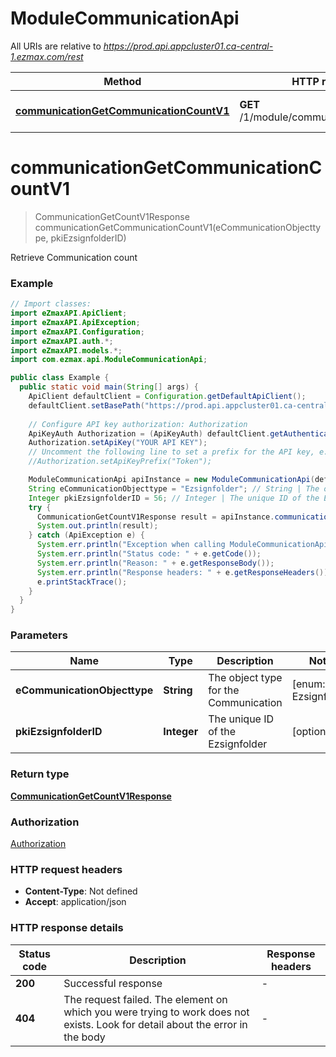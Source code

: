 # ModuleCommunicationApi

All URIs are relative to *https://prod.api.appcluster01.ca-central-1.ezmax.com/rest*

| Method | HTTP request | Description |
|------------- | ------------- | -------------|
| [**communicationGetCommunicationCountV1**](ModuleCommunicationApi.md#communicationGetCommunicationCountV1) | **GET** /1/module/communication/getCount | Retrieve Communication count |


<a name="communicationGetCommunicationCountV1"></a>
# **communicationGetCommunicationCountV1**
> CommunicationGetCountV1Response communicationGetCommunicationCountV1(eCommunicationObjecttype, pkiEzsignfolderID)

Retrieve Communication count



### Example
```java
// Import classes:
import eZmaxAPI.ApiClient;
import eZmaxAPI.ApiException;
import eZmaxAPI.Configuration;
import eZmaxAPI.auth.*;
import eZmaxAPI.models.*;
import com.ezmax.api.ModuleCommunicationApi;

public class Example {
  public static void main(String[] args) {
    ApiClient defaultClient = Configuration.getDefaultApiClient();
    defaultClient.setBasePath("https://prod.api.appcluster01.ca-central-1.ezmax.com/rest");
    
    // Configure API key authorization: Authorization
    ApiKeyAuth Authorization = (ApiKeyAuth) defaultClient.getAuthentication("Authorization");
    Authorization.setApiKey("YOUR API KEY");
    // Uncomment the following line to set a prefix for the API key, e.g. "Token" (defaults to null)
    //Authorization.setApiKeyPrefix("Token");

    ModuleCommunicationApi apiInstance = new ModuleCommunicationApi(defaultClient);
    String eCommunicationObjecttype = "Ezsignfolder"; // String | The object type for the Communication
    Integer pkiEzsignfolderID = 56; // Integer | The unique ID of the Ezsignfolder
    try {
      CommunicationGetCountV1Response result = apiInstance.communicationGetCommunicationCountV1(eCommunicationObjecttype, pkiEzsignfolderID);
      System.out.println(result);
    } catch (ApiException e) {
      System.err.println("Exception when calling ModuleCommunicationApi#communicationGetCommunicationCountV1");
      System.err.println("Status code: " + e.getCode());
      System.err.println("Reason: " + e.getResponseBody());
      System.err.println("Response headers: " + e.getResponseHeaders());
      e.printStackTrace();
    }
  }
}
```

### Parameters

| Name | Type | Description  | Notes |
|------------- | ------------- | ------------- | -------------|
| **eCommunicationObjecttype** | **String**| The object type for the Communication | [enum: Ezsignfolder] |
| **pkiEzsignfolderID** | **Integer**| The unique ID of the Ezsignfolder | [optional] |

### Return type

[**CommunicationGetCountV1Response**](CommunicationGetCountV1Response.md)

### Authorization

[Authorization](../README.md#Authorization)

### HTTP request headers

 - **Content-Type**: Not defined
 - **Accept**: application/json

### HTTP response details
| Status code | Description | Response headers |
|-------------|-------------|------------------|
| **200** | Successful response |  -  |
| **404** | The request failed. The element on which you were trying to work does not exists. Look for detail about the error in the body |  -  |

